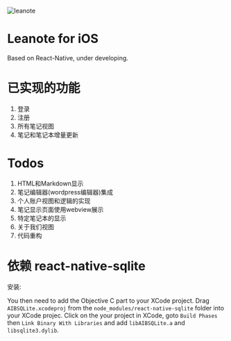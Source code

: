 ![leanote](https://github.com/leanote/leanote-ios-rn/blob/master/iOS/Images.xcassets/lealogo.imageset/lealogo.png)
# Leanote for iOS
Based on React-Native, under developing.

# 已实现的功能

1. 登录
2. 注册
3. 所有笔记视图
4. 笔记和笔记本增量更新

# Todos

1. HTML和Markdown显示
2. 笔记编辑器(wordpress编辑器)集成
3. 个人账户视图和逻辑的实现
4. 笔记显示页面使用webview展示
5. 特定笔记本的显示
6. 关于我们视图
7. 代码重构


# 依赖 react-native-sqlite

安装:

You then need to add the Objective C part to your XCode project. Drag
`AIBSQLite.xcodeproj` from the `node_modules/react-native-sqlite` folder into your XCode projec. Click on the your project in XCode, goto `Build Phases` then `Link Binary With Libraries` and add `libAIBSQLite.a` and `libsqlite3.dylib`.


